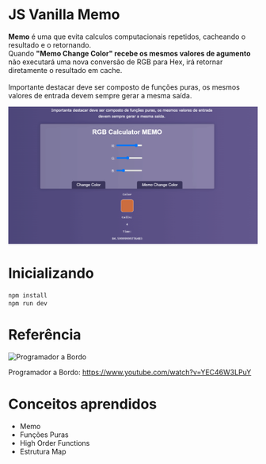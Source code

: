 # JS Vanilla Memo
<p>
        <strong>Memo</strong> é uma que evita calculos computacionais repetidos, cacheando o resultado e o retornando. <br/>
        Quando <strong>"Memo Change Color" recebe os mesmos valores de agumento</strong> não executará uma nova conversão de RGB para Hex, irá retornar diretamente o resultado em cache. <br/><br/>
        Importante destacar deve ser composto de funções puras, os mesmos valores de entrada devem sempre gerar a mesma saída.
      </p>

![](print.gif)

# Inicializando
```
npm install
npm run dev

```

# Referência

![Programador a Bordo](https://img.shields.io/badge/javascript-%23323330.svg?style=for-the-badge&logo=javascript&logoColor=%23F7DF1E) 

Programador a Bordo: https://www.youtube.com/watch?v=YEC46W3LPuY



# Conceitos aprendidos
* Memo
* Funções Puras
* High Order Functions
* Estrutura Map
